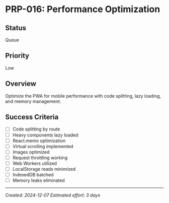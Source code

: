 # PRP-016: Performance Optimization

## Status

Queue

## Priority

Low

## Overview

Optimize the PWA for mobile performance with code splitting, lazy loading, and memory management.

## Success Criteria

- [ ] Code splitting by route
- [ ] Heavy components lazy loaded
- [ ] React.memo optimization
- [ ] Virtual scrolling implemented
- [ ] Images optimized
- [ ] Request throttling working
- [ ] Web Workers utilized
- [ ] LocalStorage reads minimized
- [ ] IndexedDB batched
- [ ] Memory leaks eliminated

---

_Created: 2024-12-07_
_Estimated effort: 3 days_
